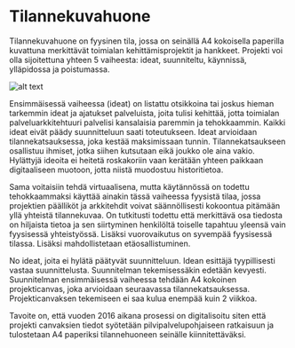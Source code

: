 # Tilannekuvahuone

Tilannekuvahuone on fyysinen tila, jossa on seinällä A4 kokoisella paperilla kuvattuna merkittävät toimialan kehittämisprojektit ja hankkeet. Projekti voi olla sijoitettuna yhteen 5 vaiheesta: ideat, suunniteltu, käynnissä, ylläpidossa ja poistumassa. 

![alt text](https://raw.githubusercontent.com/digiokm/palvelukehitys/master/images/okm-tilannehuone-seina-2.png)

Ensimmäisessä vaiheessa (ideat) on listattu otsikkoina tai joskus hieman tarkemmin ideat ja ajatukset palveluista, joita tulisi kehittää, jotta toimialan palveluarkkitehtuuri palvelisi kansalaisia paremmin ja tehokkaammin. Kaikki ideat eivät päädy suunnitteluun saati toteutukseen. Ideat arvioidaan tilannekatsauksessa, joka kestää maksimissaan tunnin. Tilannekatsaukseen osallistuu ihmiset, jotka siihen kutsutaan eikä joukko ole aina vakio. Hylättyjä ideoita ei heitetä roskakoriin vaan kerätään yhteen paikkaan digitaaliseen muotoon, jotta niistä muodostuu historitietoa.     

Sama voitaisiin tehdä virtuaalisena, mutta käytännössä on todettu tehokkaammaksi käyttää ainakin tässä vaiheessa fyysistä tilaa, jossa projektien päälliköt ja arkkitehdit voivat säännöllisesti kokoontua pitämään yllä yhteistä tilannekuvaa. On tutkitusti todettu että merkittävä osa tiedosta on hiljaista tietoa ja sen siirtyminen henkilöltä toiselle tapahtuu yleensä vain fyysisessä yhteistyössä. Lisäksi vuorovaikutus on syvempää fyysisessä tilassa. Lisäksi mahdollistetaan etäosallistuminen. 

No ideat, joita ei hylätä päätyvät suunnitteluun. Idean esittäjä tyypillisesti vastaa suunnittelusta. Suunnitelman tekemisessäkin edetään kevyesti. Suunnitelman ensimmäisessä vaiheessa tehdään A4 kokoinen projekticanvas, joka arvioidaan seuraavassa tilannekatsauksessa. Projekticanvaksen tekemiseen ei saa kulua enempää kuin 2 viikkoa. 

Tavoite on, että vuoden 2016 aikana prosessi on digitalisoitu siten että projekti canvaksien tiedot syötetään pilvipalvelupohjaiseen ratkaisuun ja tulostetaan A4 paperiksi tilannehuoneen seinälle kiinnitettäväksi. 



